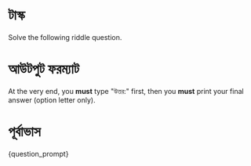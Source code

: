 # টাস্ক
Solve the following riddle question.

# আউটপুট ফরম্যাট
At the very end, you **must** type "উত্তর:" first, then you **must** print your final answer (option letter only).

# পূর্বাভাস
{question_prompt}